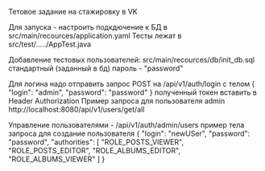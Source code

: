 Тетовое задание на стажировку в VK

Для запуска - настроить подкдючение к БД в src/main/recources/application.yaml
Тесты лежат в src/test/...../AppTest.java

Добавление тестовых пользователей: src/main/recources/db/init_db.sql
стандартный (заданный в бд) пароль - "password"

Для логина надо отправить запрос POST на /api/v1/auth/login 
c телом { "login": "admin", "password": "password" }
полученный токен вставить в Header Authorization
Пример запроса для пользователя admin
http://localhost:8080/api/v1/users/get/all

Управление пользователями - /api/v1/auth/admin/users
пример тела запроса для создание пользователя
{
    "login": "newUSer",
    "password": "password",
    "authorities": [
        "ROLE_POSTS_VIEWER",
        "ROLE_POSTS_EDITOR",
        "ROLE_ALBUMS_EDITOR",
        "ROLE_ALBUMS_VIEWER"
    ]
}